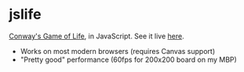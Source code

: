 jslife
======
[Conway's Game of Life](http://en.wikipedia.org/wiki/Conway's_Game_of_Life), in JavaScript.  See it live [here](http://broofa.com/jslife).

  * Works on most modern browsers (requires Canvas support)
  * "Pretty good" performance (60fps for 200x200 board on my MBP)
